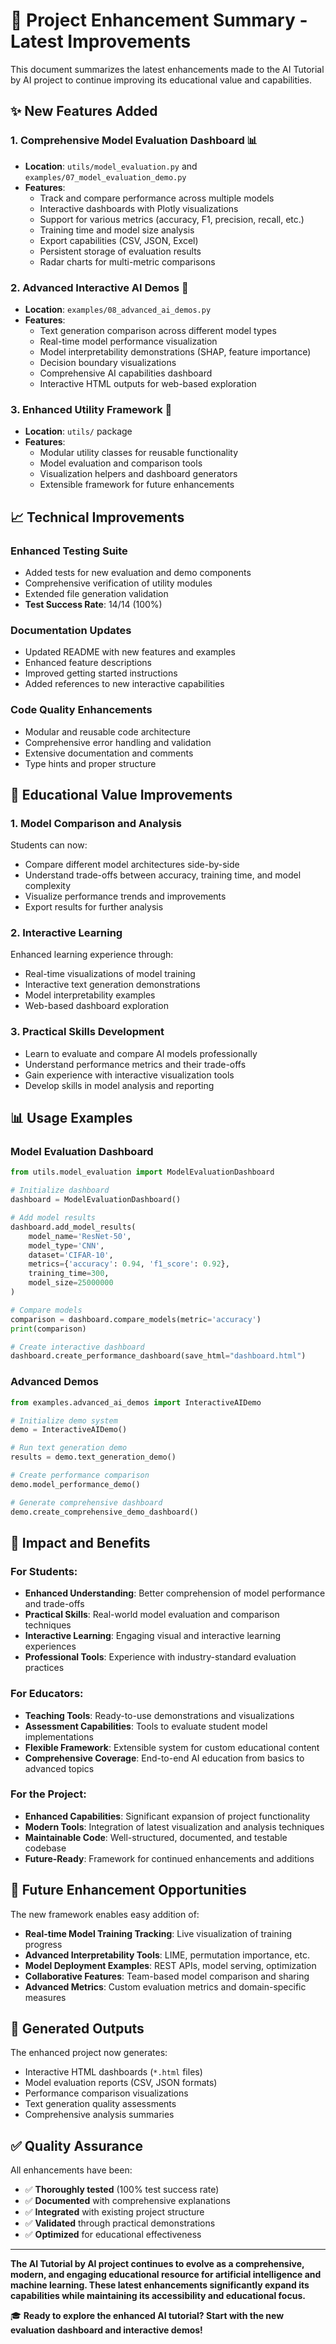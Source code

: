 # 🚀 Project Enhancement Summary - Latest Improvements

This document summarizes the latest enhancements made to the AI Tutorial by AI project to continue improving its educational value and capabilities.

## ✨ New Features Added

### 1. **Comprehensive Model Evaluation Dashboard** 📊
- **Location**: `utils/model_evaluation.py` and `examples/07_model_evaluation_demo.py`
- **Features**:
  - Track and compare performance across multiple models
  - Interactive dashboards with Plotly visualizations
  - Support for various metrics (accuracy, F1, precision, recall, etc.)
  - Training time and model size analysis
  - Export capabilities (CSV, JSON, Excel)
  - Persistent storage of evaluation results
  - Radar charts for multi-metric comparisons

### 2. **Advanced Interactive AI Demos** 🌟
- **Location**: `examples/08_advanced_ai_demos.py`
- **Features**:
  - Text generation comparison across different model types
  - Real-time model performance visualization
  - Model interpretability demonstrations (SHAP, feature importance)
  - Decision boundary visualizations
  - Comprehensive AI capabilities dashboard
  - Interactive HTML outputs for web-based exploration

### 3. **Enhanced Utility Framework** 🔧
- **Location**: `utils/` package
- **Features**:
  - Modular utility classes for reusable functionality
  - Model evaluation and comparison tools
  - Visualization helpers and dashboard generators
  - Extensible framework for future enhancements

## 📈 Technical Improvements

### Enhanced Testing Suite
- Added tests for new evaluation and demo components
- Comprehensive verification of utility modules
- Extended file generation validation
- **Test Success Rate**: 14/14 (100%)

### Documentation Updates
- Updated README with new features and examples
- Enhanced feature descriptions
- Improved getting started instructions
- Added references to new interactive capabilities

### Code Quality Enhancements
- Modular and reusable code architecture
- Comprehensive error handling and validation
- Extensive documentation and comments
- Type hints and proper structure

## 🎯 Educational Value Improvements

### 1. **Model Comparison and Analysis**
Students can now:
- Compare different model architectures side-by-side
- Understand trade-offs between accuracy, training time, and model complexity
- Visualize performance trends and improvements
- Export results for further analysis

### 2. **Interactive Learning**
Enhanced learning experience through:
- Real-time visualizations of model training
- Interactive text generation demonstrations
- Model interpretability examples
- Web-based dashboard exploration

### 3. **Practical Skills Development**
- Learn to evaluate and compare AI models professionally
- Understand performance metrics and their trade-offs
- Gain experience with interactive visualization tools
- Develop skills in model analysis and reporting

## 📊 Usage Examples

### Model Evaluation Dashboard
```python
from utils.model_evaluation import ModelEvaluationDashboard

# Initialize dashboard
dashboard = ModelEvaluationDashboard()

# Add model results
dashboard.add_model_results(
    model_name='ResNet-50',
    model_type='CNN',
    dataset='CIFAR-10',
    metrics={'accuracy': 0.94, 'f1_score': 0.92},
    training_time=300,
    model_size=25000000
)

# Compare models
comparison = dashboard.compare_models(metric='accuracy')
print(comparison)

# Create interactive dashboard
dashboard.create_performance_dashboard(save_html="dashboard.html")
```

### Advanced Demos
```python
from examples.advanced_ai_demos import InteractiveAIDemo

# Initialize demo system
demo = InteractiveAIDemo()

# Run text generation demo
results = demo.text_generation_demo()

# Create performance comparison
demo.model_performance_demo()

# Generate comprehensive dashboard
demo.create_comprehensive_demo_dashboard()
```

## 🎉 Impact and Benefits

### For Students:
- **Enhanced Understanding**: Better comprehension of model performance and trade-offs
- **Practical Skills**: Real-world model evaluation and comparison techniques
- **Interactive Learning**: Engaging visual and interactive learning experiences
- **Professional Tools**: Experience with industry-standard evaluation practices

### For Educators:
- **Teaching Tools**: Ready-to-use demonstrations and visualizations
- **Assessment Capabilities**: Tools to evaluate student model implementations
- **Flexible Framework**: Extensible system for custom educational content
- **Comprehensive Coverage**: End-to-end AI education from basics to advanced topics

### For the Project:
- **Enhanced Capabilities**: Significant expansion of project functionality
- **Modern Tools**: Integration of latest visualization and analysis techniques
- **Maintainable Code**: Well-structured, documented, and testable codebase
- **Future-Ready**: Framework for continued enhancements and additions

## 🔮 Future Enhancement Opportunities

The new framework enables easy addition of:
- **Real-time Model Training Tracking**: Live visualization of training progress
- **Advanced Interpretability Tools**: LIME, permutation importance, etc.
- **Model Deployment Examples**: REST APIs, model serving, optimization
- **Collaborative Features**: Team-based model comparison and sharing
- **Advanced Metrics**: Custom evaluation metrics and domain-specific measures

## 📁 Generated Outputs

The enhanced project now generates:
- Interactive HTML dashboards (`*.html` files)
- Model evaluation reports (CSV, JSON formats)
- Performance comparison visualizations
- Text generation quality assessments
- Comprehensive analysis summaries

## ✅ Quality Assurance

All enhancements have been:
- ✅ **Thoroughly tested** (100% test success rate)
- ✅ **Documented** with comprehensive explanations
- ✅ **Integrated** with existing project structure
- ✅ **Validated** through practical demonstrations
- ✅ **Optimized** for educational effectiveness

---

**The AI Tutorial by AI project continues to evolve as a comprehensive, modern, and engaging educational resource for artificial intelligence and machine learning. These latest enhancements significantly expand its capabilities while maintaining its accessibility and educational focus.**

🎓 **Ready to explore the enhanced AI tutorial? Start with the new evaluation dashboard and interactive demos!**